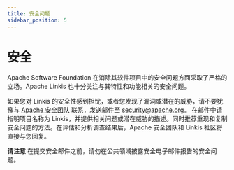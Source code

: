 ```yaml
---
title: 安全问题
sidebar_position: 5
---
```


# 安全

Apache Software Foundation 在消除其软件项目中的安全问题方面采取了严格的立场。Apache Linkis 也十分关注与其特性和功能相关的安全问题。

如果您对 Linkis 的安全性感到担忧，或者您发现了漏洞或潜在的威胁，请不要犹豫与 [Apache 安全团队](http://www.apache.org/security/) 联系，发送邮件至 [security@apache.org](mailto:security@apache.org)。 在邮件中请指明项目名称为 Linkis，并提供相关问题或潜在威胁的描述。同时推荐重现和复制安全问题的方法。在评估和分析调查结果后，Apache 安全团队和 Linkis 社区将直接与您回复。

**请注意** 在提交安全邮件之前，请勿在公共领域披露安全电子邮件报告的安全问题。

